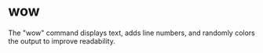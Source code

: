 # wow
The "wow" command displays text, adds line numbers, and randomly colors the output to improve readability.

